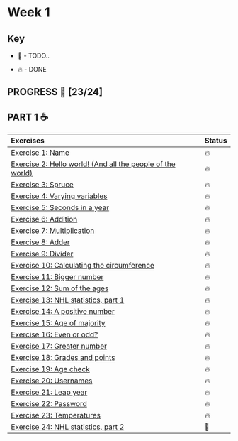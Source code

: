 # Week 1

## Key

* 🚧 - TODO..

* 🔥 - DONE

## PROGRESS 🚀 [23/24]

## PART 1 :coffee:
|  Exercises  |  Status    |
| :------------- | :------------- |
| [Exercise 1: Name](https://github.com/ragmha/oop-mooc/tree/master/challenges/Week1/Exercise1/Name.java) | 🔥|
| [Exercise 2: Hello world! (And all the people of the  world)](https://github.com/ragmha/oop-mooc/tree/master/challenges/Week1/Exercise2/Greeter.java) | 🔥|
| [Exercise 3: Spruce](https://github.com/ragmha/oop-mooc/tree/master/challenges/Week1/Exercise3/Spruce.java) |  🔥|
| [Exercise 4: Varying variables](https://github.com/ragmha/oop-mooc/tree/master/challenges/Week1/Exercise4/Variables.java) | 🔥|
| [Exercise 5: Seconds in a year](https://github.com/ragmha/oop-mooc/tree/master/challenges/Week1/Exercise5/SecondsOfTheYear.java) | 🔥|
| [Exercise 6: Addition](https://github.com/ragmha/oop-mooc/tree/master/challenges/Week1/Exercise6/Addition.java) | 🔥|
| [Exercise 7: Multiplication](https://github.com/ragmha/oop-mooc/tree/master/challenges/Week1/Exercise7/Multiplication.java) | 🔥|
| [Exercise 8: Adder](https://github.com/ragmha/oop-mooc/tree/master/challenges/Week1/Exercise8/Adder.java) | 🔥|
| [Exercise 9: Divider](https://github.com/ragmha/oop-mooc/tree/master/challenges/Week1/Exercise9/Divider.java) | 🔥|
| [Exercise 10: Calculating the circumference](https://github.com/ragmha/oop-mooc/tree/master/challenges/Week1/Exercise10/Circumference.java) |  🔥|
| [Exercise 11: Bigger number](https://github.com/ragmha/oop-mooc/tree/master/challenges/Week1/Exercise11/BiggerNumber.java) | 🔥|
| [Exercise 12: Sum of the ages](https://github.com/ragmha/oop-mooc/tree/master/challenges/Week1/Exercise12/SumOfTheAges.java) | 🔥|
| [Exercise 13: NHL statistics, part 1](https://github.com/ragmha/oop-mooc/tree/master/challenges/Week1/Exercise13/NHL-stats1.java) | 🔥|
| [Exercise 14: A positive number](https://github.com/ragmha/oop-mooc/tree/master/challenges/Week1/Exercise14/PositiveValue.java) | 🔥|
| [Exercise 15: Age of majority](https://github.com/ragmha/oop-mooc/tree/master/challenges/Week1/Exercise15/AgeOfMajority.java) | 🔥|
| [Exercise 16: Even or odd?](https://github.com/ragmha/oop-mooc/tree/master/challenges/Week1/Exercise16/EvenOrOdd.java) | 🔥|
| [Exercise 17: Greater number](https://github.com/ragmha/oop-mooc/tree/master/challenges/Week1/Exercise17/GreaterNumber.java) | 🔥|
| [Exercise 18: Grades and points](https://github.com/ragmha/oop-mooc/tree/master/challenges/Week1/Exercise18/GradesAndPoints.java) | 🔥|
| [Exercise 19: Age check](https://github.com/ragmha/oop-mooc/tree/master/challenges/Week1/Exercise19/AgeCheck.java) | 🔥|
| [Exercise 20: Usernames](https://github.com/ragmha/oop-mooc/tree/master/challenges/Week1/Exercise20/Usernames.java) | 🔥|
| [Exercise 21: Leap year](https://github.com/ragmha/oop-mooc/tree/master/challenges/Week1/Exercise21/LeapYear.java) | 🔥|
| [Exercise 22: Password](https://github.com/ragmha/oop-mooc/tree/master/challenges/Week1/Exercise22/Password.java) | 🔥|
| [Exercise 23: Temperatures](https://github.com/ragmha/oop-mooc/tree/master/challenges/Week1/Exercise23/Temperatures.java) | 🔥|
| [Exercise 24: NHL statistics, part 2](https://github.com/ragmha/oop-mooc/tree/master/challenges/Week1/Exercise24/) | 🚧|
